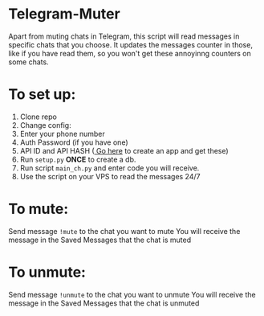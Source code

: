 # Telegram-Muter

Apart from muting chats in Telegram, this script will read messages in specific chats that you choose.
It updates the messages counter in those, like if you have read them, so you won't get these annoyinng counters on some chats.

# To set up:
1. Clone repo
2. Change config: 
  1. Enter your phone number
  2. Auth Password (if you have one)
  3. API ID and API HASH (<a href='https://my.telegram.org/auth'> Go here</a> to create an app and get these)
3. Run <code>setup.py</code> <b>ONCE</b> to create a db.
4. Run script <code>main_ch.py</code> and enter code you will receive.
5. Use the script on your VPS to read the messages 24/7

# To mute:
Send message <code>!mute</code> to the chat you want to mute
You will receive the message in the Saved Messages that the chat is muted


# To unmute:
Send message <code>!unmute</code> to the chat you want to unmute
You will receive the message in the Saved Messages that the chat is unmuted
